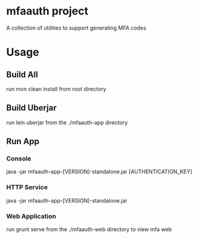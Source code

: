 # mfaauth project
A collection of utilities to support generating MFA codes

# Usage

## Build All
run mvn clean install from root directory

## Build Uberjar
run lein uberjar from the ./mfaauth-app directory

## Run App

### Console
java -jar mfaauth-app-[VERSION]-standalone.jar [AUTHENTICATION_KEY]

### HTTP Service
java -jar mfaauth-app-[VERSION]-standalone.jar

### Web Application
run grunt serve from the ./mfaauth-web directory to view mfa web
